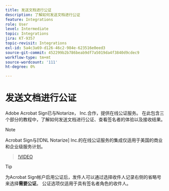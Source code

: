 ```yaml
---
title: 发送文档进行公证
description: 了解如何发送文档进行公证
feature: Integrations
role: User
level: Intermediate
topic: Integrations
jira: KT-9357
topic-revisit: Integrations
exl-id: 5a4c3a69-d126-46c2-984e-623516e0eed3
source-git-commit: 452299b2b786beab9df7a5019da4f3840d9cdec9
workflow-type: tm+mt
source-wordcount: '111'
ht-degree: 0%

---
```


# 发送文档进行公证

Adobe Acrobat Sign已与Notarize， Inc.合作，提供在线公证服务。 在此包含三个部分的教程中，了解如何发送文档进行公证、查看签名者的体验以及接收结果。

>[!NOTE]
>
>Acrobat Sign与[!DNL Notarize] Inc.的在线公证服务的集成仅适用于美国的商业和企业级服务计划。

>[!VIDEO](https://video.tv.adobe.com/v/341029?quality=12&learn=on&hidetitle=true)

>[!TIP]
>
>为Acrobat Sign帐户启用公证后，发件人可以通过选择收件人记录右侧的省略号来选择&#x200B;**需要公证**。 公证选项仅适用于具有签名者角色的收件人。
